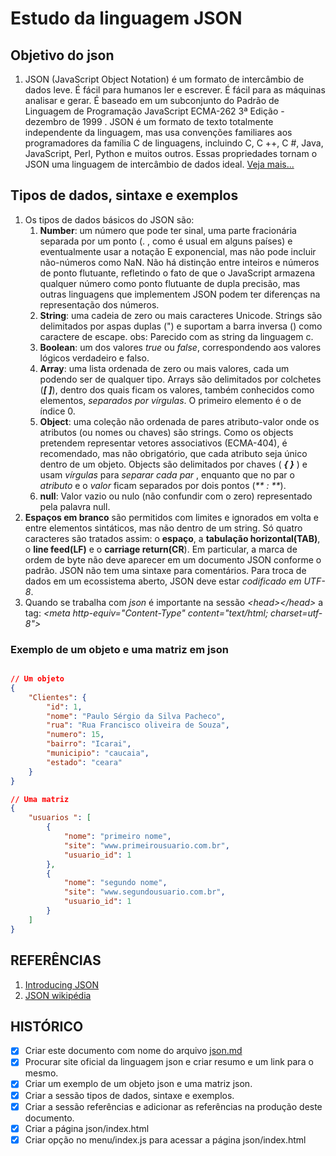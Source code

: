 <!-- markdownlint-disable-next-line -->
<nav><div class="topnav" id="myTopnav"><div w3-include-html="/menu.inc"></div></div></nav> 

# Estudo da linguagem JSON

## Objetivo do json

   1. JSON (JavaScript Object Notation) é um formato de intercâmbio de dados leve. É fácil para humanos ler e escrever. É fácil para as máquinas analisar e gerar. É baseado em um subconjunto do Padrão de Linguagem de Programação JavaScript ECMA-262 3ª Edição - dezembro de 1999 . JSON é um formato de texto totalmente independente da linguagem, mas usa convenções familiares aos programadores da família C de linguagens, incluindo C, C ++, C #, Java, JavaScript, Perl, Python e muitos outros. Essas propriedades tornam o JSON uma linguagem de intercâmbio de dados ideal. [Veja mais...](https://www.json.org/json-en.html)

## Tipos de dados, sintaxe e exemplos

   1. Os tipos de dados básicos do JSON são:
      1. **Number**: um número que pode ter sinal, uma parte fracionária separada por um ponto (. , como é usual em alguns países) e eventualmente usar a notação E exponencial, mas não pode incluir não-números como NaN. Não há distinção entre inteiros e números de ponto flutuante, refletindo o fato de que o JavaScript armazena qualquer número como ponto flutuante de dupla precisão, mas outras linguagens que implementem JSON podem ter diferenças na representação dos números.
      2. **String**: uma cadeia de zero ou mais caracteres Unicode. Strings são delimitados por aspas duplas (") e suportam a barra inversa (\) como caractere de escape. obs: Parecido com as string da linguagem c.
      3. **Boolean**: um dos valores _true_ ou _false_, correspondendo aos valores lógicos verdadeiro e falso.
      4. **Array**: uma lista ordenada de zero ou mais valores, cada um podendo ser de qualquer tipo. Arrays são delimitados por colchetes (_**[ ]**_), dentro dos quais ficam os valores, também conhecidos como elementos, _separados por vírgulas_. O primeiro elemento é o de índice 0.
      5. **Object**: uma coleção não ordenada de pares atributo-valor onde os atributos (ou nomes ou chaves) são strings. Como os objects pretendem representar vetores associativos (ECMA-404), é recomendado, mas não obrigatório, que cada atributo seja único dentro de um objeto. Objects são delimitados por chaves ( _**{ }**_ ) e usam _vírgulas_ para _separar cada par_ , enquanto que no par o _atributo_ e o _valor_ ficam separados por dois pontos (_** : **_).
      6. **null**: Valor vazio ou nulo (não confundir com o zero) representado pela palavra null.
   2. **Espaços em branco** são permitidos com limites e ignorados em volta e entre elementos sintáticos, mas não dentro de um string. Só quatro caracteres são tratados assim: o **espaço**, a **tabulação horizontal(TAB)**, o **line feed(LF)** e o **carriage return(CR**). Em particular, a marca de ordem de byte não deve aparecer em um documento JSON conforme o padrão. JSON não tem uma sintaxe para comentários. Para troca de dados em um ecossistema aberto, JSON deve estar _codificado em UTF-8_.
   3. Quando se trabalha com _json_ é importante na sessão _\<head>\</head>_ a tag: _\<meta http-equiv="Content-Type" content="text/html; charset=utf-8"\>_

### Exemplo de um objeto e uma matriz em json

```json

// Um objeto
{
    "Clientes": {
        "id": 1,
        "nome": "Paulo Sérgio da Silva Pacheco",
        "rua": "Rua Francisco oliveira de Souza",
        "numero": 15,
        "bairro": "Icarai",
        "municipio": "caucaia",
        "estado": "ceara"
    }
}

// Uma matriz 
{
    "usuarios ": [
        {
            "nome": "primeiro nome",
            "site": "www.primeirousuario.com.br",
            "usuario_id": 1
        },
        {
            "nome": "segundo nome",
            "site": "www.segundousuario.com.br",
            "usuario_id": 1
        }
    ]
}


```

## REFERÊNCIAS

   1. [Introducing JSON](https://www.json.org/json-en.html)
   2. [JSON wikipédia](https://pt.wikipedia.org/wiki/JSON)

## HISTÓRICO

- [x] Criar este documento com nome do arquivo [json.md](json.md)
- [x] Procurar site oficial da linguagem json e criar resumo e um link para o mesmo.
- [x] Criar um exemplo de um objeto json e uma matriz json.
- [x] Criar a sessão tipos de dados, sintaxe e exemplos.
- [x] Criar a sessão referências e adicionar as referências na produção deste documento.
- [x] Criar a página json/index.html
- [x] Criar opção no menu/index.js para acessar a página json/index.html

<!-- markdownlint-disable-next-line -->
<script>  includeHTML(); FixHeader(window,"myHeader"); </script>      